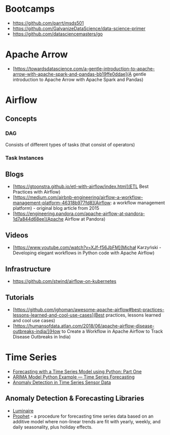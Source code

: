 # Bootcamps

- https://github.com/parrt/msds501
- https://github.com/GalvanizeDataScience/data-science-primer
- https://github.com/datasciencemasters/go

# Apache Arrow
- [https://towardsdatascience.com/a-gentle-introduction-to-apache-arrow-with-apache-spark-and-pandas-bb19ffe0ddae](A gentle introduction to Apache Arrow with Apache Spark and Pandas)


# Airflow

## Concepts

### DAG

Consists of different types of tasks (that consist of operators)

### Task Instances 

## Blogs

- [https://gtoonstra.github.io/etl-with-airflow/index.html](ETL Best Practices with Airflow)
- [https://medium.com/airbnb-engineering/airflow-a-workflow-management-platform-46318b977fd8](Airflow: a workflow management platform) - original blog article from 2015
- [https://engineering.pandora.com/apache-airflow-at-pandora-1d7a844d68ee](Apache Airflow at Pandora)


## Videos
- [https://www.youtube.com/watch?v=XJf-f56JbFM](Michał Karzyński - Developing elegant workflows in Python code with Apache Airflow)


## Infrastructure 

- https://github.com/stwind/airflow-on-kubernetes

## Tutorials

- [https://github.com/jghoman/awesome-apache-airflow#best-practices-lessons-learned-and-cool-use-cases](Best practices, lessons learned and cool use cases)
- [https://humansofdata.atlan.com/2018/06/apache-airflow-disease-outbreaks-india/](How to Create a Workflow in Apache Airflow to Track Disease Outbreaks in India)

# Time Series 
- [Forecasting with a Time Series Model using Python: Part One](https://www.bounteous.com/insights/2020/09/15/forecasting-time-series-model-using-python-part-one/)
- [ARIMA Model Python Example — Time Series Forecasting](https://towardsdatascience.com/machine-learning-part-19-time-series-and-autoregressive-integrated-moving-average-model-arima-c1005347b0d7)
- [Anomaly Detection in Time Series Sensor Data](https://towardsdatascience.com/anomaly-detection-in-time-series-sensor-data-86fd52e62538)

## Anomaly Detection & Forecasting Libraries
- [Luminaire](https://zillow.github.io/luminaire/)
- [Prophet](https://facebook.github.io/prophet/docs/quick_start.html) - a procedure for forecasting time series data based on an additive model where non-linear trends are fit with yearly, weekly, and daily seasonality, plus holiday effects. 


